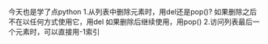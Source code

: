 今天也是学了点python
1.从列表中删除元素时，用del还是pop()?
  如果删除之后不在以任何方式使用它，用del
  如果删除后继续使用，用pop()
2.访问列表最后一个元素时，可以直接用-1索引
